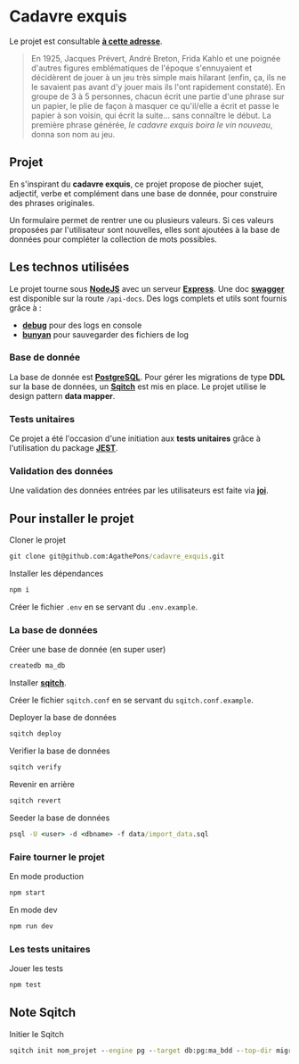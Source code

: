 # Cadavre exquis

Le projet est consultable **[à cette adresse](http://ns3251440.ip-87-98-217.eu:3002/)**.

> En 1925, Jacques Prévert, André Breton, Frida Kahlo et une poignée d'autres figures emblématiques de l'époque s'ennuyaient et décidèrent de jouer à un jeu très simple mais hilarant (enfin, ça, ils ne le savaient pas avant d'y jouer mais ils l'ont rapidement constaté). En groupe de 3 à 5 personnes, chacun écrit une partie d'une phrase sur un papier, le plie de façon à masquer ce qu'il/elle a écrit et passe le papier à son voisin, qui écrit la suite... sans connaître le début. La première phrase générée, _le cadavre exquis boira le vin nouveau_, donna son nom au jeu.

## Projet

En s'inspirant du **cadavre exquis**, ce projet propose de piocher sujet, adjectif, verbe et complément dans une base de donnée, pour construire des phrases originales.

Un formulaire permet de rentrer une ou plusieurs valeurs. Si ces valeurs proposées par l'utilisateur sont nouvelles, elles sont ajoutées à la base de données pour compléter la collection de mots possibles.

## Les technos utilisées

Le projet tourne sous **[NodeJS](https://nodejs.dev/)** avec un serveur **[Express](https://expressjs.com/)**.
Une doc **[swagger](https://brikev.github.io/express-jsdoc-swagger-docs/#/)** est disponible sur la route `/api-docs`.
Des logs complets et utils sont fournis grâce à :

- **[debug](https://www.npmjs.com/package/debug)** pour des logs en console
- **[bunyan](https://www.npmjs.com/package/bunyan)** pour sauvegarder des fichiers de log

### Base de donnée

La base de donnée est **[PostgreSQL](https://www.postgresql.org/)**. Pour gérer les migrations de type **DDL** sur la base de données, un **[Sqitch](https://sqitch.org/about/)** est mis en place.
Le projet utilise le design pattern **data mapper**.

### Tests unitaires

Ce projet a été l'occasion d'une initiation aux **tests unitaires** grâce à l'utilisation du package **[JEST](https://jestjs.io/fr/)**.

### Validation des données

Une validation des données entrées par les utilisateurs est faite via **[joi](https://www.npmjs.com/package/joi)**.

## Pour installer le projet

Cloner le projet

```cmd
git clone git@github.com:AgathePons/cadavre_exquis.git
```

Installer les dépendances

```cmd
npm i
```

Créer le fichier `.env` en se servant du `.env.example`.

### La base de données

Créer une base de donnée (en super user)

```cmd
createdb ma_db
```

Installer **[sqitch](https://sqitch.org/download/)**.

Créer le fichier `sqitch.conf` en se servant du `sqitch.conf.example`.


Deployer la base de données

```cmd
sqitch deploy
```

Verifier la base de données

```cmd
sqitch verify
```

Revenir en arrière

```cmd
sqitch revert
```

Seeder la base de données

```cmd
psql -U <user> -d <dbname> -f data/import_data.sql
```

### Faire tourner le projet

En mode production

```cmd
npm start
```

En mode dev

```cmd
npm run dev
```

### Les tests unitaires

Jouer les tests

```cmd
npm test
```

## Note Sqitch

Initier le Sqitch

```cmd
sqitch init nom_projet --engine pg --target db:pg:ma_bdd --top-dir migrations
```
